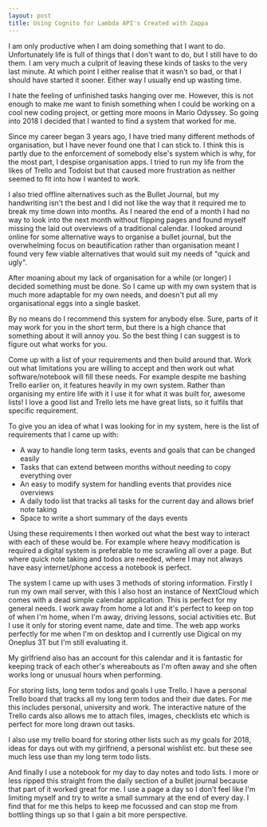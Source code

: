 ```yaml
---
layout: post
title: Using Cognito for Lambda API's Created with Zappa
---
```


I am only productive when I am doing something that I want to do. Unfortunately life is full of things that I don't want to do, but I still have to do them. I am very much a culprit of leaving these kinds of tasks to the very last minute. At which point I either realise that it wasn't so bad, or that I should have started it sooner. Either way I usually end up wasting time.

I hate the feeling of unfinished tasks hanging over me. However, this is not enough to make me want to finish something when I could be working on a cool new coding project, or getting more moons in Mario Odyssey. So going into 2018 I decided that I wanted to find a system that worked for me.

Since my career began 3 years ago, I have tried many different methods of organisation, but I have never found one that I can stick to. I think this is partly due to the enforcement of somebody else's system which is why, for the most part, I despise organisation apps. I tried to run my life from the likes of Trello and Todoist but that caused more frustration as neither seemed to fit into how I wanted to work.

I also tried offline alternatives such as the Bullet Journal, but my handwriting isn't the best and I did not like the way that it required me to break my time down into months. As I neared the end of a month I had no way to look into the next month without flipping pages and found myself missing the laid out overviews of a traditional calendar. I looked around online for some alternative ways to organise a bullet journal, but the overwhelming focus on beautification rather than organisation meant I found very few viable alternatives that would suit my needs of "quick and ugly".

After moaning about my lack of organisation for a while (or longer) I decided something must be done. So I came up with my own system that is much more adaptable for my own needs, and doesn't put all my organisational eggs into a single basket.

By no means do I recommend this system for anybody else. Sure, parts of it may work for you in the short term, but there is a high chance that something about it will annoy you. So the best thing I can suggest is to figure out what works for you.

Come up with a list of your requirements and then build around that. Work out what limitations you are willing to accept and then work out what software/notebook will fill these needs. For example despite me bashing Trello earlier on, it features heavily in my own system. Rather than organising my entire life with it I use it for what it was built for, awesome lists! I love a good list and Trello lets me have great lists, so it fulfils that specific requirement.

To give you an idea of what I was looking for in my system, here is the list of requirements that I came up with:

* A way to handle long term tasks, events and goals that can be changed easily
* Tasks that can extend between months without needing to copy everything over
* An easy to modify system for handling events that provides nice overviews
* A daily todo list that tracks all tasks for the current day and allows brief note taking
* Space to write a short summary of the days events

Using these requirements I then worked out what the best way to interact with each of these would be. For example where heavy modification is required a digital system is preferable to me scrawling all over a page. But where quick note taking and todos are needed, where I may not always have easy internet/phone access a notebook is perfect.

The system I came up with uses 3 methods of storing information. Firstly I run my own mail server, with this I also host an instance of NextCloud which comes with a dead simple calendar application. This is perfect for my general needs. I work away from home a lot and it's perfect to keep on top of when I'm home, when I'm away, driving lessons, social activities etc. But I use it only for storing event name, date and time. The web app works perfectly for me when I'm on desktop and I currently use Digical on my Oneplus 3T but I'm still evaluating it.

My girlfriend also has an account for this calendar and it is fantastic for keeping track of each other's whereabouts as I'm often away and she often works long or unusual hours when performing.

For storing lists, long term todos and goals I use Trello. I have a personal Trello board that tracks all my long term todos and their due dates. For me this includes personal, university and work. The interactive nature of the Trello cards also allows me to attach files, images, checklists etc which is perfect for more long drawn out tasks.

I also use my trello board for storing other lists such as my goals for 2018, ideas for days out with my girlfriend, a personal wishlist etc. but these see much less use than my long term todo lists.

And finally I use a notebook for my day to day notes and todo lists. I more or less ripped this straight from the daily section of a bullet journal because that part of it worked great for me. I use a page a day so I don't feel like I'm limiting myself and try to write a small summary at the end of every day. I find that for me this helps to keep me focussed and can stop me from bottling things up so that I gain a bit more perspective.